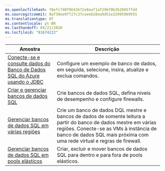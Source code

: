 ```yaml
---
ms.openlocfilehash: f8efc740f9641b72e8aaf1af29bf0b2620457fdd
ms.sourcegitcommit: 0af39ee9ff27c37ceeeb28ea9d51e32995989591
ms.translationtype: HT
ms.contentlocale: pt-BR
ms.lasthandoff: 04/21/2020
ms.locfileid: "81674222"
---
```

|Amostra   |Descrição  |
|---------|---------|
| [Conecte-se e consulte dados do Banco de Dados SQL do Azure usando o JDBC][4] | Configure um exemplo de banco de dados, em seguida, selecione, insira, atualize e exclua comandos. |
| [Criar e gerenciar bancos de dados SQL][1] | Crie bancos de dados SQL, defina níveis de desempenho e configure firewalls.|
| [Gerenciar bancos de dados SQL em várias regiões][2] | Crie um banco de dados DQL mestre e bancos de dados de somente leitura a partir do banco de dados mestre em várias regiões. Conecte-se as VMs à instância de banco de dados SQL mais próxima com uma rede virtual e regras de firewall. | 
| [Gerenciar bancos de dados SQL em pools elásticos][3] | Criar, excluir e mover bancos de dados SQL para dentro e para fora de pools elásticos. | 

[1]: https://github.com/Azure-Samples/sql-database-java-manage-db/
[2]: https://azure.microsoft.com/resources/samples/sql-database-java-manage-sql-databases-across-regions/
[3]: ../java-sdk-manage-sql-elastic-pools.md
[4]: /azure/sql-database/sql-database-connect-query-java